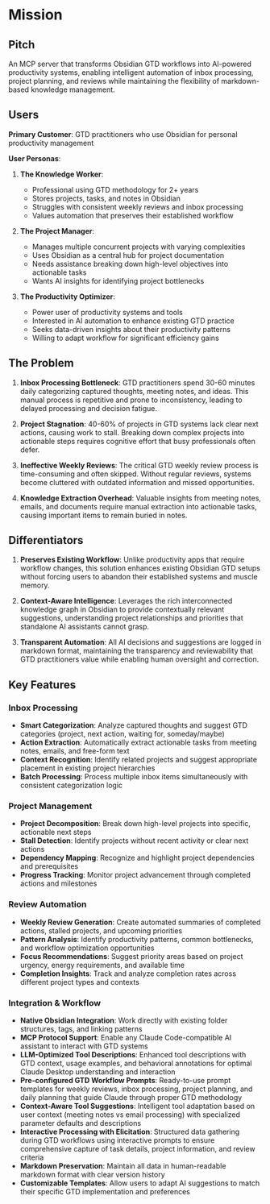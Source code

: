 # Mission

## Pitch

An MCP server that transforms Obsidian GTD workflows into AI-powered productivity systems, enabling intelligent automation of inbox processing, project planning, and reviews while maintaining the flexibility of markdown-based knowledge management.

## Users

**Primary Customer**: GTD practitioners who use Obsidian for personal productivity management

**User Personas**:

1. **The Knowledge Worker**:
   - Professional using GTD methodology for 2+ years
   - Stores projects, tasks, and notes in Obsidian
   - Struggles with consistent weekly reviews and inbox processing
   - Values automation that preserves their established workflow

2. **The Project Manager**:
   - Manages multiple concurrent projects with varying complexities
   - Uses Obsidian as a central hub for project documentation
   - Needs assistance breaking down high-level objectives into actionable tasks
   - Wants AI insights for identifying project bottlenecks

3. **The Productivity Optimizer**:
   - Power user of productivity systems and tools
   - Interested in AI automation to enhance existing GTD practice
   - Seeks data-driven insights about their productivity patterns
   - Willing to adapt workflow for significant efficiency gains

## The Problem

1. **Inbox Processing Bottleneck**: GTD practitioners spend 30-60 minutes daily categorizing captured thoughts, meeting notes, and ideas. This manual process is repetitive and prone to inconsistency, leading to delayed processing and decision fatigue.

2. **Project Stagnation**: 40-60% of projects in GTD systems lack clear next actions, causing work to stall. Breaking down complex projects into actionable steps requires cognitive effort that busy professionals often defer.

3. **Ineffective Weekly Reviews**: The critical GTD weekly review process is time-consuming and often skipped. Without regular reviews, systems become cluttered with outdated information and missed opportunities.

4. **Knowledge Extraction Overhead**: Valuable insights from meeting notes, emails, and documents require manual extraction into actionable tasks, causing important items to remain buried in notes.

## Differentiators

1. **Preserves Existing Workflow**: Unlike productivity apps that require workflow changes, this solution enhances existing Obsidian GTD setups without forcing users to abandon their established systems and muscle memory.

2. **Context-Aware Intelligence**: Leverages the rich interconnected knowledge graph in Obsidian to provide contextually relevant suggestions, understanding project relationships and priorities that standalone AI assistants cannot grasp.

3. **Transparent Automation**: All AI decisions and suggestions are logged in markdown format, maintaining the transparency and reviewability that GTD practitioners value while enabling human oversight and correction.

## Key Features

### Inbox Processing
- **Smart Categorization**: Analyze captured thoughts and suggest GTD categories (project, next action, waiting for, someday/maybe)
- **Action Extraction**: Automatically extract actionable tasks from meeting notes, emails, and free-form text
- **Context Recognition**: Identify related projects and suggest appropriate placement in existing project hierarchies
- **Batch Processing**: Process multiple inbox items simultaneously with consistent categorization logic

### Project Management
- **Project Decomposition**: Break down high-level projects into specific, actionable next steps
- **Stall Detection**: Identify projects without recent activity or clear next actions
- **Dependency Mapping**: Recognize and highlight project dependencies and prerequisites
- **Progress Tracking**: Monitor project advancement through completed actions and milestones

### Review Automation
- **Weekly Review Generation**: Create automated summaries of completed actions, stalled projects, and upcoming priorities
- **Pattern Analysis**: Identify productivity patterns, common bottlenecks, and workflow optimization opportunities
- **Focus Recommendations**: Suggest priority areas based on project urgency, energy requirements, and available time
- **Completion Insights**: Track and analyze completion rates across different project types and contexts

### Integration & Workflow
- **Native Obsidian Integration**: Work directly with existing folder structures, tags, and linking patterns
- **MCP Protocol Support**: Enable any Claude Code-compatible AI assistant to interact with GTD systems
- **LLM-Optimized Tool Descriptions**: Enhanced tool descriptions with GTD context, usage examples, and behavioral annotations for optimal Claude Desktop understanding and interaction
- **Pre-configured GTD Workflow Prompts**: Ready-to-use prompt templates for weekly reviews, inbox processing, project planning, and daily planning that guide Claude through proper GTD methodology
- **Context-Aware Tool Suggestions**: Intelligent tool adaptation based on user context (meeting notes vs email processing) with specialized parameter defaults and descriptions
- **Interactive Processing with Elicitation**: Structured data gathering during GTD workflows using interactive prompts to ensure comprehensive capture of task details, project information, and review criteria
- **Markdown Preservation**: Maintain all data in human-readable markdown format with clear version history
- **Customizable Templates**: Allow users to adapt AI suggestions to match their specific GTD implementation and preferences
